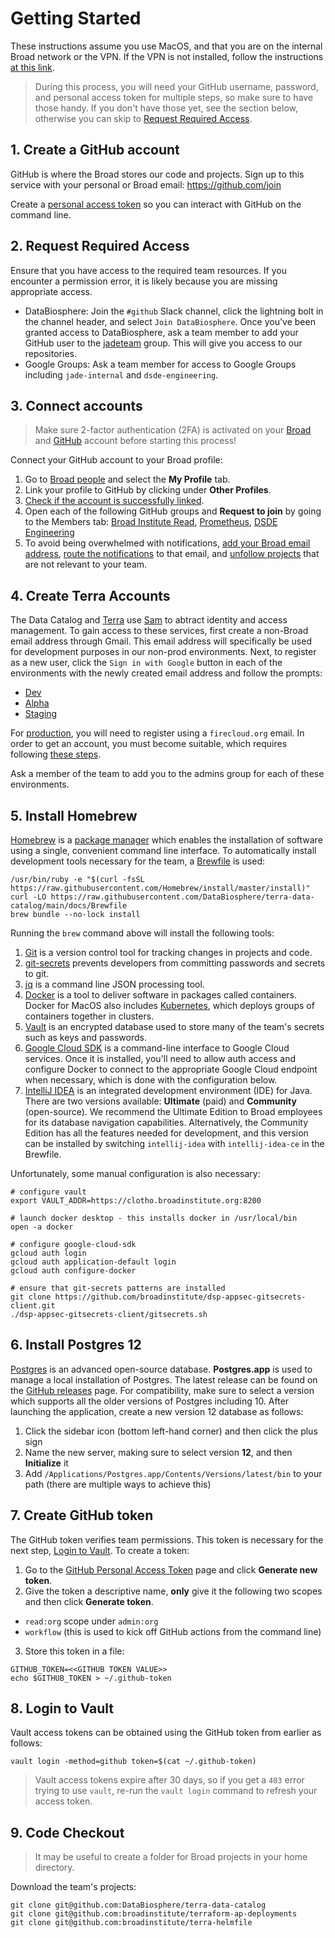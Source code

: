 # Getting Started

These instructions assume you use MacOS, and that you are on the internal Broad
network or the VPN. If the VPN is not installed, follow the instructions
[at this link](https://broad.io/vpn).

> During this process, you will need your GitHub username, password, and
personal access token for multiple steps, so make sure to have those handy. If
you don't have those yet, see the section below, otherwise you can skip to
[Request Required Access](#2-request-required-access).

## 1. Create a GitHub account

GitHub is where the Broad stores our code and projects. Sign up to this service
with your personal or Broad email: https://github.com/join

Create a [personal access token](https://help.github.com/en/github/authenticating-to-github/creating-a-personal-access-token-for-the-command-line)
so you can interact with GitHub on the command line.

## 2. Request Required Access

Ensure that you have access to the required team resources. If you encounter a
permission error, it is likely because you are missing appropriate access.

- DataBiosphere: Join the `#github` Slack channel, click the lightning bolt in
the channel header, and select `Join DataBiosphere`.  Once you've been granted
access to DataBiosphere, ask a team member to add your GitHub user to the
[jadeteam](https://github.com/orgs/DataBiosphere/teams/jadeteam) group. This
will give you access to our repositories.
- Google Groups: Ask a team member for access to Google Groups including
`jade-internal` and `dsde-engineering`.

## 3. Connect accounts

> Make sure 2-factor authentication (2FA) is activated on your [Broad](https://broad.io/2fa)
and [GitHub](https://github.com/settings/security) account before starting this
process!

Connect your GitHub account to your Broad profile:

1. Go to [Broad people](https://people.broadinstitute.org/me) and select the
**My Profile** tab.
2. Link your profile to GitHub by clicking under **Other Profiles**.
3. [Check if the account is successfully linked](https://github.broadinstitute.org/).
4. Open each of the following GitHub groups and **Request to join** by going to
the Members tab: [Broad Institute Read](https://github.com/orgs/broadinstitute/teams/broad-institute-read),
[Prometheus](https://github.com/orgs/broadinstitute/teams/prometheus),
[DSDE Engineering](https://github.com/orgs/broadinstitute/teams/dsde-engineering)
5. To avoid being overwhelmed with notifications, [add your Broad email address](https://github.com/settings/emails),
[route the notifications](https://github.com/settings/notifications) to that
email, and [unfollow projects](https://github.com/watching) that are not
relevant to your team.

## 4. Create Terra Accounts

The Data Catalog and [Terra](https://terra.bio/) use [Sam](https://github.com/broadinstitute/sam)
to abtract identity and access management. To gain access to these services,
first create a non-Broad email address through Gmail. This email address will
specifically be used for development purposes in our non-prod environments.
Next, to register as a new user, click the `Sign in with Google` button in each
of the environments with the newly created email address and follow the prompts:

- [Dev](https://bvdp-saturn-dev.appspot.com/)
- [Alpha](https://bvdp-saturn-alpha.appspot.com/)
- [Staging](https://bvdp-saturn-staging.appspot.com/)

For [production](https://app.terra.bio/), you will need to register using a
`firecloud.org` email. In order to get an account, you must become suitable,
which requires following [these steps](https://docs.google.com/document/d/1DRftlTe-9Q4H-R0jxanVojvyNn1IzbdIOhNKiIj9IpI/edit?usp=sharing).

Ask a member of the team to add you to the admins group for each of these
environments.

## 5. Install Homebrew

[Homebrew](https://brew.sh/) is a [package manager](https://en.wikipedia.org/wiki/Package_manager)
which enables the installation of software using a single, convenient command
line interface. To automatically install development tools necessary for the
team, a [Brewfile](https://github.com/Homebrew/homebrew-bundle) is used:

```
/usr/bin/ruby -e "$(curl -fsSL https://raw.githubusercontent.com/Homebrew/install/master/install)"
curl -LO https://raw.githubusercontent.com/DataBiosphere/terra-data-catalog/main/docs/Brewfile
brew bundle --no-lock install
```

Running the `brew` command above will install the following tools:

1. [Git](https://git-scm.com/) is a version control tool for tracking changes in
projects and code.
2. [git-secrets](https://github.com/awslabs/git-secrets) prevents developers
from committing passwords and secrets to git.
3. [jq](https://stedolan.github.io/jq/) is a command line JSON processing tool.
4. [Docker](https://www.docker.com/) is a tool to deliver software in packages
called containers. Docker for MacOS also includes [Kubernetes](https://kubernetes.io/),
which deploys groups of containers together in clusters.
5. [Vault](https://www.vaultproject.io/) is an encrypted database used to store
many of the team's secrets such as keys and passwords.
6. [Google Cloud SDK](https://cloud.google.com/sdk) is a command-line interface
to Google Cloud services. Once it is installed, you'll need to allow auth access
and configure Docker to connect to the appropriate Google Cloud endpoint when
necessary, which is done with the configuration below.
7. [IntelliJ IDEA](https://www.jetbrains.com/idea/) is an integrated development
environment (IDE) for Java. There are two versions available: **Ultimate** (paid)
and **Community** (open-source). We recommend the Ultimate Edition to Broad
employees for its database navigation capabilities. Alternatively, the Community
Edition has all the features needed for development, and this version can be
installed by switching `intellij-idea` with `intellij-idea-ce` in the Brewfile.

Unfortunately, some manual configuration is also necessary:

```
# configure vault
export VAULT_ADDR=https://clotho.broadinstitute.org:8200

# launch docker desktop - this installs docker in /usr/local/bin
open -a docker

# configure google-cloud-sdk
gcloud auth login
gcloud auth application-default login
gcloud auth configure-docker

# ensure that git-secrets patterns are installed
git clone https://github.com/broadinstitute/dsp-appsec-gitsecrets-client.git
./dsp-appsec-gitsecrets-client/gitsecrets.sh
```

## 6. Install Postgres 12

[Postgres](https://www.postgresql.org/) is an advanced open-source database.
**Postgres.app** is used to manage a local installation of Postgres. The latest
release can be found on the [GitHub releases](https://github.com/PostgresApp/PostgresApp/releases)
page. For compatibility, make sure to select a version which supports all the
older versions of Postgres including 10. After launching the application,
create a new version 12 database as follows:

1. Click the sidebar icon (bottom left-hand corner) and then click the plus sign
2. Name the new server, making sure to select version **12**, and then
**Initialize** it
3. Add `/Applications/Postgres.app/Contents/Versions/latest/bin` to your path
(there are multiple ways to achieve this)

## 7. Create GitHub token

The GitHub token verifies team permissions. This token is necessary for the next
step, [Login to Vault](#8-login-to-vault). To create a token:

1. Go to the [GitHub Personal Access Token](https://github.com/settings/tokens)
page and click **Generate new token**.
2. Give the token a descriptive name, **only** give it the following two scopes
and then click **Generate token**.
  *  `read:org` scope under `admin:org`
  *  `workflow` (this is used to kick off GitHub actions from the command line)
3. Store this token in a file:

```
GITHUB_TOKEN=<<GITHUB TOKEN VALUE>>
echo $GITHUB_TOKEN > ~/.github-token
```

## 8. Login to Vault

Vault access tokens can be obtained using the GitHub token from earlier as
follows:

```
vault login -method=github token=$(cat ~/.github-token)
```

> Vault access tokens expire after 30 days, so if you get a `403` error trying
to use `vault`, re-run the `vault login` command to refresh your access token.

## 9. Code Checkout

> It may be useful to create a folder for Broad projects in your home directory.

Download the team's projects:

```
git clone git@github.com:DataBiosphere/terra-data-catalog
git clone git@github.com:broadinstitute/terraform-ap-deployments
git clone git@github.com:broadinstitute/terra-helmfile
```
